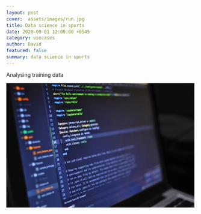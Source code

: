```yaml
---
layout: post
cover:  assets/images/run.jpg
title: Data science in sports
date: 2020-09-01 12:00:00 +0545
category: usecases
author: David
featured: false
summary: data science in sports
---
```


Analysing training data

![image 2](/assets/images/2.jpg)

